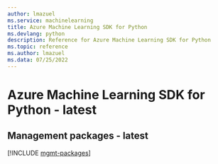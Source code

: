 ```yaml
---
author: lmazuel
ms.service: machinelearning
title: Azure Machine Learning SDK for Python
ms.devlang: python
description: Reference for Azure Machine Learning SDK for Python
ms.topic: reference
ms.author: lmazuel
ms.data: 07/25/2022
---
```

# Azure Machine Learning SDK for Python - latest

## Management packages - latest
[!INCLUDE [mgmt-packages](machine-learning-mgmt-index.md)]